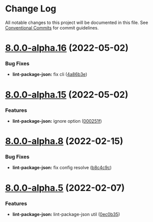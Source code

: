# Change Log

All notable changes to this project will be documented in this file.
See [Conventional Commits](https://conventionalcommits.org) for commit guidelines.

# [8.0.0-alpha.16](https://github.com/TrigenSoftware/scripts/compare/v8.0.0-alpha.15...v8.0.0-alpha.16) (2022-05-02)


### Bug Fixes

* **lint-package-json:** fix cli ([4a86b3e](https://github.com/TrigenSoftware/scripts/commit/4a86b3e8748b11ff1375fe58e6244bfb9f765f58))





# [8.0.0-alpha.15](https://github.com/TrigenSoftware/scripts/compare/v8.0.0-alpha.14...v8.0.0-alpha.15) (2022-05-02)


### Features

* **lint-package-json:** ignore option ([000251f](https://github.com/TrigenSoftware/scripts/commit/000251fb56bc1abd977b60f09f8b4257c5a25169))





# [8.0.0-alpha.8](https://github.com/TrigenSoftware/scripts/compare/v8.0.0-alpha.7...v8.0.0-alpha.8) (2022-02-15)


### Bug Fixes

* **lint-package-json:** fix config resolve ([b8c4c9c](https://github.com/TrigenSoftware/scripts/commit/b8c4c9c51516719e4c347abc27cba2e39d464e23))





# [8.0.0-alpha.5](https://github.com/TrigenSoftware/scripts/compare/v8.0.0-alpha.4...v8.0.0-alpha.5) (2022-02-07)


### Features

* **lint-package-json:** lint-package-json util ([0ec0b35](https://github.com/TrigenSoftware/scripts/commit/0ec0b35321a7b2281cc69f08afcf7a6770d6025f))
